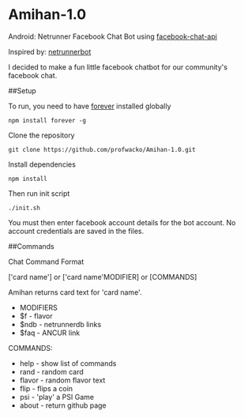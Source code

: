 # Amihan-1.0
Android: Netrunner Facebook Chat Bot using [facebook-chat-api](https://www.npmjs.com/package/facebook-chat-api)

Inspired by: [netrunnerbot](https://github.com/b0wmz1337/redditbots/tree/master/netrunnerbot)

I decided to make a fun little facebook chatbot for our community's facebook chat.

##Setup

To run, you need to have [forever](https://www.npmjs.com/package/forever) installed globally

```
npm install forever -g
```

Clone the repository

```
git clone https://github.com/profwacko/Amihan-1.0.git
```

Install dependencies

```
npm install
```

Then run init script
```
./init.sh
```

You must then enter facebook account details for the bot account. No account credentials are saved in the files.

##Commands

Chat Command Format

['card name'] or ['card name'MODIFIER] or [COMMANDS]

Amihan returns card text for 'card name'.

+ MODIFIERS
+ $f - flavor
+ $ndb - netrunnerdb links
+ $faq - ANCUR link

COMMANDS:
+ help - show list of commands
+ rand - random card
+ flavor - random flavor text
+ flip - flips a coin
+ psi - 'play' a PSI Game
+ about - return github page
